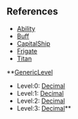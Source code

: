 ## References
  * [Ability](RebellionAbility.md)
  * [Buff](RebellionBuff.md)
  * [CapitalShip](RebellionCapitalShip.md)
  * [Frigate](RebellionFrigate.md)
  * [Titan](RebellionTitan.md)

**[GenericLevel](RebellionGenericLevel.md)
  * Level:0: [Decimal](Decimal.md)
  * Level:1: [Decimal](Decimal.md)
  * Level:2: [Decimal](Decimal.md)
  * Level:3: [Decimal](Decimal.md)**
